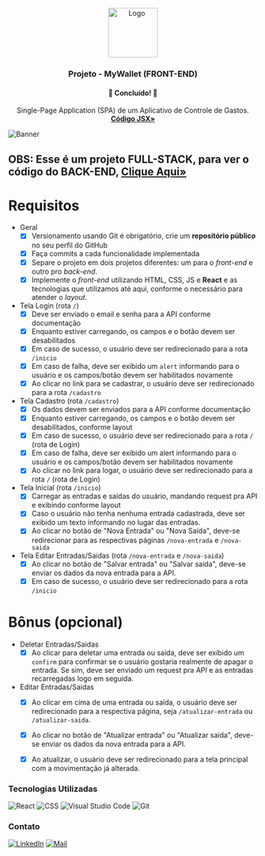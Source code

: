 <div id="top"></div>
<!-- PROJECT LOGO -->
<br />
<div align="center">
  <a href="https://github.com/picinelli/projeto-mywallet-front">
    <img src="https://notion-emojis.s3-us-west-2.amazonaws.com/prod/svg-twitter/1f4b0.svg" alt="Logo" width="100">
  </a>

<h3 align="center">Projeto - MyWallet (FRONT-END)</h3>
  <h4 align="center"> 
	🚀 Concluído! 🚀
  </h4>
  <p align="center">
    Single-Page Application (SPA) de um Aplicativo de Controle de Gastos.
    <br />
    <a href="https://github.com/picinelli/projeto-mywallet-front/tree/main/src"><strong>Código JSX»</strong></a>
</div>

<!-- ABOUT THE PROJECT -->

![Banner](https://github.com/picinelli/projeto-mywallet-front/blob/main/src/assets/images/MyWalletBanner.png)

## OBS: Esse é um projeto FULL-STACK, para ver o código do BACK-END, <a href="https://github.com/picinelli/projeto-mywallet-back"><strong>Clique Aqui»</strong></a>

# Requisitos

- Geral
    - [x]  Versionamento usando Git é obrigatório, crie um **repositório público** no seu perfil do GitHub
    - [x]  Faça commits a cada funcionalidade implementada
    - [x]  Separe o projeto em dois projetos diferentes: um para o *front-end* e outro pro *back-end*.
    - [x]  Implemente o *front-end* utilizando HTML, CSS, JS e **React** e as tecnologias que utilizamos até aqui, conforme o necessário para atender o *layout*.

- Tela Login (rota `/`)
    - [x]  Deve ser enviado o email e senha para a API conforme documentação
    - [x]  Enquanto estiver carregando, os campos e o botão devem ser desabilitados
    - [x]  Em caso de sucesso, o usuário deve ser redirecionado para a rota `/inicio`
    - [x]  Em caso de falha, deve ser exibido um `alert` informando para o usuário e os campos/botão devem ser habilitados novamente
    - [x]  Ao clicar no link para se cadastrar, o usuário deve ser redirecionado para a rota `/cadastro`

- Tela Cadastro (rota `/cadastro`)
    - [x]  Os dados devem ser enviados para a API conforme documentação
    - [x]  Enquanto estiver carregando, os campos e o botão devem ser desabilitados, conforme layout
    - [x]  Em caso de sucesso, o usuário deve ser redirecionado para a rota `/` (rota de Login)
    - [x]  Em caso de falha, deve ser exibido um alert informando para o usuário e os campos/botão devem ser habilitados novamente
    - [x]  Ao clicar no link para logar, o usuário deve ser redirecionado para a rota `/` (rota de Login)
        
- Tela Inicial (rota `/inicio`)
    - [x]  Carregar as entradas e saídas do usuário, mandando request pra API e exibindo conforme layout
    - [x]  Caso o usuário não tenha nenhuma entrada cadastrada, deve ser exibido um texto informando no lugar das entradas.
    - [x]  Ao clicar no botão de "Nova Entrada" ou "Nova Saída", deve-se redirecionar para as respectivas páginas `/nova-entrada` e `/nova-saida`

- Tela Editar Entradas/Saidas (rota  `/nova-entrada` e `/nova-saida`)
    - [x]  Ao clicar no botão de "Salvar entrada" ou "Salvar saída", deve-se enviar os dados da nova entrada para a API.
    - [x]  Em caso de sucesso, o usuário deve ser redirecionado para a rota `/inicio`

# Bônus (opcional)

- Deletar Entradas/Saidas
    - [x]  Ao clicar para deletar uma entrada ou saída, deve ser exibido um `confirm` para confirmar se o usuário gostaria realmente de apagar o entrada. Se sim, deve ser enviado um request pra API e as entradas recarregadas logo em seguida.

- Editar Entradas/Saidas
    - [x]  Ao clicar em cima de uma entrada ou saída, o usuário deve ser redirecionado para a respectiva página, seja `/atualizar-entrada` ou `/atualizar-saida`.
    - [x]  Ao clicar no botão de "Atualizar entrada" ou "Atualizar saída", deve-se enviar os dados da nova entrada para a API.
    - [x]  Ao atualizar, o usuário deve ser redirecionado para a tela principal com a movimentação já alterada.
    

### Tecnologias Utilizadas

![React](https://img.shields.io/badge/React-20232A?style=for-the-badge&logo=react&logoColor=61DAFB)
![CSS](https://img.shields.io/badge/CSS-239120?&style=for-the-badge&logo=css3&logoColor=white)
![Visual Studio Code](https://img.shields.io/badge/Visual%20Studio%20Code-0078d7.svg?style=for-the-badge&logo=visual-studio-code&logoColor=white)
![Git](https://img.shields.io/badge/git-%23F05033.svg?style=for-the-badge&logo=git&logoColor=white)

<!-- CONTACT -->

### Contato

[![LinkedIn][linkedin-shield]][linkedin-url]
[![Mail][mail-shield]][mail-url]

<!-- MARKDOWN LINKS & IMAGES -->
<!-- https://www.markdownguide.org/basic-syntax/#reference-style-links -->

[linkedin-shield]: https://img.shields.io/badge/-LinkedIn-black.svg?style=for-the-badge&logo=linkedin&colorB=blue
[linkedin-url]: https://www.linkedin.com/in/pedro-ivo-brum-cinelli//
[mail-shield]: https://img.shields.io/badge/Gmail-D14836?style=for-the-badge&logo=gmail&logoColor=white
[mail-url]: mailto:cinelli.dev@gmail.com
